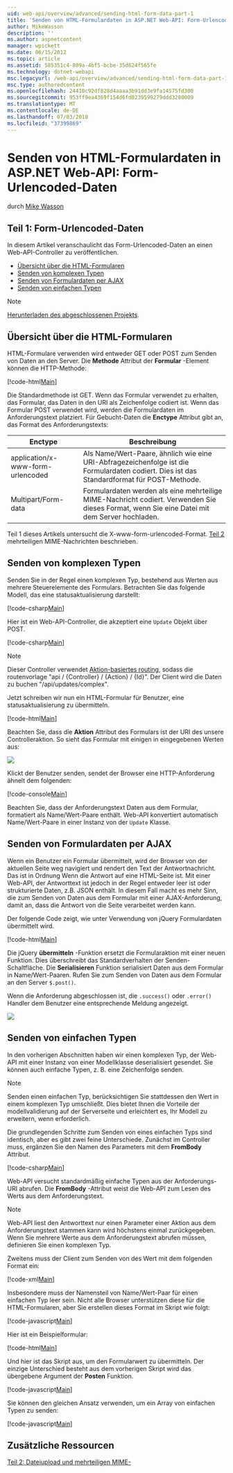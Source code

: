 ```yaml
---
uid: web-api/overview/advanced/sending-html-form-data-part-1
title: 'Senden von HTML-Formulardaten in ASP.NET Web-API: Form-Urlencoded-Daten | Microsoft-Dokumentation'
author: MikeWasson
description: ''
ms.author: aspnetcontent
manager: wpickett
ms.date: 06/15/2012
ms.topic: article
ms.assetid: 585351c4-809a-4bf5-bcbe-35d624f565fe
ms.technology: dotnet-webapi
msc.legacyurl: /web-api/overview/advanced/sending-html-form-data-part-1
msc.type: authoredcontent
ms.openlocfilehash: 24410c92df828d4aaaa3b91dd3e9fa14575fd300
ms.sourcegitcommit: 953ff9ea4369f154d6fd0239599279ddd3280009
ms.translationtype: MT
ms.contentlocale: de-DE
ms.lasthandoff: 07/03/2018
ms.locfileid: "37399869"
---
```

<a name="sending-html-form-data-in-aspnet-web-api-form-urlencoded-data"></a>Senden von HTML-Formulardaten in ASP.NET Web-API: Form-Urlencoded-Daten
====================
durch [Mike Wasson](https://github.com/MikeWasson)

## <a name="part-1-form-urlencoded-data"></a>Teil 1: Form-Urlencoded-Daten

In diesem Artikel veranschaulicht das Form-Urlencoded-Daten an einen Web-API-Controller zu veröffentlichen.

- [Übersicht über die HTML-Formularen](#overview_of_html_forms)
- [Senden von komplexen Typen](#sending_complex_types)
- [Senden von Formulardaten per AJAX](#sending_form_data_via_ajax)
- [Senden von einfachen Typen](#sending_simple_types)

> [!NOTE]
> [Herunterladen des abgeschlossenen Projekts](https://code.msdn.microsoft.com/ASPNET-Web-API-Sending-a6f9d007).


<a id="overview_of_html_forms"></a>
## <a name="overview-of-html-forms"></a>Übersicht über die HTML-Formularen

HTML-Formulare verwenden wird entweder GET oder POST zum Senden von Daten an den Server. Die **Methode** Attribut der **Formular** -Element können die HTTP-Methode:

[!code-html[Main](sending-html-form-data-part-1/samples/sample1.html)]

Die Standardmethode ist GET. Wenn das Formular verwendet zu erhalten, das Formular, das Daten in den URI als Zeichenfolge codiert ist. Wenn das Formular POST verwendet wird, werden die Formulardaten im Anforderungstext platziert. Für Gebucht-Daten die **Enctype** Attribut gibt an, das Format des Anforderungstexts:

| Enctype | Beschreibung |
| --- | --- |
| application/x-www-form-urlencoded | Als Name/Wert-Paare, ähnlich wie eine URI-Abfragezeichenfolge ist die Formulardaten codiert. Dies ist das Standardformat für POST-Methode. |
| Multipart/Form-data | Formulardaten werden als eine mehrteilige MIME-Nachricht codiert. Verwenden Sie dieses Format, wenn Sie eine Datei mit dem Server hochladen. |

Teil 1 dieses Artikels untersucht die X-www-form-urlencoded-Format. [Teil 2](sending-html-form-data-part-2.md) mehrteiligen MIME-Nachrichten beschrieben.

<a id="sending_complex_types"></a>
## <a name="sending-complex-types"></a>Senden von komplexen Typen

Senden Sie in der Regel einen komplexen Typ, bestehend aus Werten aus mehrere Steuerelemente des Formulars. Betrachten Sie das folgende Modell, das eine statusaktualisierung darstellt:

[!code-csharp[Main](sending-html-form-data-part-1/samples/sample2.cs)]

Hier ist ein Web-API-Controller, die akzeptiert eine `Update` Objekt über POST.

[!code-csharp[Main](sending-html-form-data-part-1/samples/sample3.cs)]

> [!NOTE]
> Dieser Controller verwendet [Aktion-basiertes routing](../web-api-routing-and-actions/routing-in-aspnet-web-api.md#routing_by_action_name), sodass die routenvorlage &quot;api / {Controller} / {Action} / {Id}&quot;. Der Client wird die Daten zu buchen &quot;/api/updates/complex&quot;.


Jetzt schreiben wir nun ein HTML-Formular für Benutzer, eine statusaktualisierung zu übermitteln.

[!code-html[Main](sending-html-form-data-part-1/samples/sample4.html)]

Beachten Sie, dass die **Aktion** Attribut des Formulars ist der URI des unsere Controlleraktion. So sieht das Formular mit einigen in eingegebenen Werten aus:

![](sending-html-form-data-part-1/_static/image1.png)

Klickt der Benutzer senden, sendet der Browser eine HTTP-Anforderung ähnelt dem folgenden:

[!code-console[Main](sending-html-form-data-part-1/samples/sample5.cmd)]

Beachten Sie, dass der Anforderungstext Daten aus dem Formular, formatiert als Name/Wert-Paare enthält. Web-API konvertiert automatisch Name/Wert-Paare in einer Instanz von der `Update` Klasse.

<a id="sending_form_data_via_ajax"></a>
## <a name="sending-form-data-via-ajax"></a>Senden von Formulardaten per AJAX

Wenn ein Benutzer ein Formular übermittelt, wird der Browser von der aktuellen Seite weg navigiert und rendert den Text der Antwortnachricht. Das ist in Ordnung Wenn die Antwort auf eine HTML-Seite ist. Mit einer Web-API, der Antworttext ist jedoch in der Regel entweder leer ist oder strukturierte Daten, z.B. JSON enthält. In diesem Fall macht es mehr Sinn, die zum Senden von Daten aus dem Formular mit einer AJAX-Anforderung, damit an, dass die Antwort von die Seite verarbeitet werden kann.

Der folgende Code zeigt, wie unter Verwendung von jQuery Formulardaten übermittelt wird.

[!code-html[Main](sending-html-form-data-part-1/samples/sample6.html)]

Die jQuery **übermitteln** -Funktion ersetzt die Formularaktion mit einer neuen Funktion. Dies überschreibt das Standardverhalten der Senden-Schaltfläche. Die **Serialisieren** Funktion serialisiert Daten aus dem Formular in Name/Wert-Paaren. Rufen Sie zum Senden von Daten aus dem Formular an den Server `$.post()`.

Wenn die Anforderung abgeschlossen ist, die `.success()` oder `.error()` Handler dem Benutzer eine entsprechende Meldung angezeigt.

![](sending-html-form-data-part-1/_static/image2.png)

<a id="sending_simple_types"></a>
## <a name="sending-simple-types"></a>Senden von einfachen Typen

In den vorherigen Abschnitten haben wir einen komplexen Typ, der Web-API mit einer Instanz von einer Modellklasse deserialisiert gesendet. Sie können auch einfache Typen, z. B. eine Zeichenfolge senden.

> [!NOTE]
> Senden einen einfachen Typ, berücksichtigen Sie stattdessen den Wert in einem komplexen Typ umschließt. Dies bietet Ihnen die Vorteile der modellvalidierung auf der Serverseite und erleichtert es, Ihr Modell zu erweitern, wenn erforderlich.


Die grundlegenden Schritte zum Senden von eines einfachen Typs sind identisch, aber es gibt zwei feine Unterschiede. Zunächst im Controller muss, ergänzen Sie den Namen des Parameters mit dem **FromBody** Attribut.

[!code-csharp[Main](sending-html-form-data-part-1/samples/sample7.cs?highlight=3)]

Web-API versucht standardmäßig einfache Typen aus der Anforderungs-URI abrufen. Die **FromBody** -Attribut weist die Web-API zum Lesen des Werts aus dem Anforderungstext.

> [!NOTE]
> Web-API liest den Antworttext nur einen Parameter einer Aktion aus dem Anforderungstext stammen kann wird höchstens einmal zurückgegeben. Wenn Sie mehrere Werte aus dem Anforderungstext abrufen müssen, definieren Sie einen komplexen Typ.


Zweitens muss der Client zum Senden von des Wert mit dem folgenden Format ein:

[!code-xml[Main](sending-html-form-data-part-1/samples/sample8.xml)]

Insbesondere muss der Namensteil von Name/Wert-Paar für einen einfachen Typ leer sein. Nicht alle Browser unterstützen diese für die HTML-Formularen, aber Sie erstellen dieses Format im Skript wie folgt:

[!code-javascript[Main](sending-html-form-data-part-1/samples/sample9.js)]

Hier ist ein Beispielformular:

[!code-html[Main](sending-html-form-data-part-1/samples/sample10.html)]

Und hier ist das Skript aus, um den Formularwert zu übermitteln. Der einzige Unterschied besteht aus dem vorherigen Skript wird das übergebene Argument der **Posten** Funktion.

[!code-javascript[Main](sending-html-form-data-part-1/samples/sample11.js?highlight=2)]

Sie können den gleichen Ansatz verwenden, um ein Array von einfachen Typen zu senden:

[!code-javascript[Main](sending-html-form-data-part-1/samples/sample12.js)]

## <a name="additional-resources"></a>Zusätzliche Ressourcen

[Teil 2: Dateiupload und mehrteiligen MIME-](sending-html-form-data-part-2.md)
